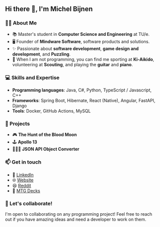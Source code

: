 ## Hi there 👋, I'm Michel Bijnen

### 🙍🏻 About Me
- 📚 Master's student in **Computer Science and Engineering** at TU/e.
- 🖥️ Founder of **Mindware Software**, software products and solutions.
- ✨ Passionate about **software development**, **game design and development**, and **Puzzling**.
- 🥋 When I am not programming, you can find me sporting at **Ki-Aikido**, volunteering at **Scouting**, and playing the **guitar** and **piano**.

### 💻 Skills and Expertise
- **Programming languages**: Java, C#, Python, TypeScript / Javascript, C++
- **Frameworks**: Spring Boot, Hibernate, React (Native), Angular, FastAPI, Django
- **Tools**: Docker, GitHub Actions, MySQL

### 💼 Projects
- 🎮 **The Hunt of the Blood Moon**
- 🕹️ **Apollo 13**
- 👨🏻‍💻 **JSON API Object Converter**

### 📫 Get in touch
- 🔗 [LinkedIn](https://www.linkedin.com/in/mieskeb/)
- 🌐 [Website](https://www.michelbijnen.nl/)
- 😆 [Reddit](https://www.reddit.com/user/MieskeB/)
- 🎴 [MTG Decks](https://deckstats.net/decks/159716/?lng=en)

### 🌟 Let's collaborate!
I'm open to collaborating on any programming project! Feel free to reach out if you have amazing ideas and need a developer to work on them.

<!--
**MieskeB/MieskeB** is a ✨ _special_ ✨ repository because its `README.md` (this file) appears on your GitHub profile.

Here are some ideas to get you started:

- 🔭 I’m currently working on ...
- 🌱 I’m currently learning ...
- 👯 I’m looking to collaborate on ...
- 🤔 I’m looking for help with ...
- 💬 Ask me about ...
- 📫 How to reach me: ...
- 😄 Pronouns: ...
- ⚡ Fun fact: ...
-->
